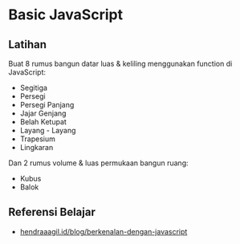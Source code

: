 # Basic JavaScript

## Latihan

Buat 8 rumus bangun datar luas & keliling menggunakan function di JavaScript:

- Segitiga
- Persegi
- Persegi Panjang
- Jajar Genjang
- Belah Ketupat
- Layang - Layang
- Trapesium
- Lingkaran

Dan 2 rumus volume & luas permukaan bangun ruang:

- Kubus
- Balok

## Referensi Belajar

- [hendraaagil.id/blog/berkenalan-dengan-javascript](https://hendraaagil.id/blog/berkenalan-dengan-javascript#sumber-belajar)